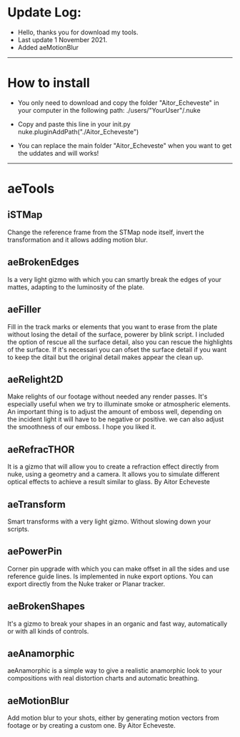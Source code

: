 # Update Log:




- Hello, thanks you for download my tools.
- Last update 1 November 2021.
- Added aeMotionBlur

____

# How to install

- You only need to download and copy the folder "Aitor_Echeveste" in your computer in the following path: ./users/"YourUser"/.nuke

- Copy and paste this line in your init.py
  nuke.pluginAddPath("./Aitor_Echeveste")

- You can replace the main folder "Aitor_Echeveste" when you want to get the uddates and will works!

____

# aeTools

## iSTMap
Change the reference frame from the STMap node itself, invert the transformation and it allows adding motion blur.

## aeBrokenEdges
Is a very light gizmo with which you can smartly break the edges of your mattes, adapting to the luminosity of the plate.


##  aeFiller
Fill in the track marks or elements that you want to erase from the plate without losing the detail of the surface, powerer by blink script. I included the option of rescue all the surface detail, also you can rescue the highlights of the surface. If it's necessari you can ofset the surface detail if you want to keep the ditail but the original detail makes appear the clean up.


## aeRelight2D
Make relights of our footage without needed any render passes. It's especially useful when we try to illuminate smoke or atmospheric elements. An important thing is to adjust the amount of emboss well, depending on the incident light it will have to be negative or positive. we can also adjust the smoothness of our emboss. I hope you liked it.



## aeRefracTHOR
It is a gizmo that will allow you to create a refraction effect directly from nuke, using a geometry and a camera. It allows you to simulate different optical effects to achieve a result similar to glass. By Aitor Echeveste


## aeTransform
Smart transforms with a very light gizmo. Without slowing down your scripts.


## aePowerPin
Corner pin upgrade with which you can make offset in all the sides and use reference guide lines. Is implemented in nuke export options. You can export directly from the Nuke traker or Planar tracker.


## aeBrokenShapes
It's a gizmo to break your shapes in an organic and fast way, automatically or with all kinds of controls.

## aeAnamorphic
aeAnamorphic is a simple way to give a realistic anamorphic look to your compositions with real distortion charts and automatic breathing.

## aeMotionBlur
Add motion blur to your shots, either by generating motion vectors from footage or by creating a custom one. By Aitor Echeveste.

